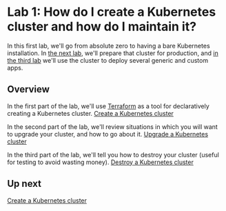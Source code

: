 # Lab 1: How do I create a Kubernetes cluster and how do I maintain it?

In this first lab, we'll go from absolute zero to having a bare Kubernetes installation. In [the next lab](/labs/lab2/overview.md), we'll prepare that cluster for production, and [in the third lab](/labs/lab3/overview.md) we'll use the cluster to deploy several generic and custom apps.

## Overview

In the first part of the lab, we'll use [Terraform](/) as a tool for declaratively creating a Kubernetes cluster. [Create a Kubernetes cluster](/labs/lab1/create-cluster.md)

In the second part of the lab, we'll review situations in which you will want to upgrade your cluster, and how to go about it. [Upgrade a Kubernetes cluster](/labs/lab1/upgrade-cluster.md)

In the third part of the lab, we'll tell you how to destroy your cluster (useful for testing to avoid wasting money). [Destroy a Kubernetes cluster](/labs/lab1/destroy-cluster.md)

## Up next

[Create a Kubernetes cluster](/labs/lab1/create-cluster.md)
